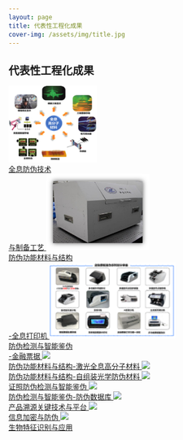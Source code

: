 ```yaml
---
layout: page
title: 代表性工程化成果
cover-img: /assets/img/title.jpg
---
```

<!--
 * @Author: Conghao Wong
 * @Date: 2023-03-14 11:04:08
 * @LastEditors: shuoye
 * @LastEditTime: 2023-03-14 17:52:46
 * @Description: file contentage
 * @Github: https://cocoon2wong.github.io
 * Copyright 2023 Conghao Wong, All Rights Reserved.
-->

<link rel="stylesheet" type="text/css" href="/assets/css/user.css">

## 代表性工程化成果

<p></p>

<div class="t_grid_industry">
    <a class="btn btn-info btn-lg get-started-btn btn_dark" href="/industry/index">
        <img style="height: 150px;" src="/assets/img/team/l1.png">
        <br>全息防伪技术<br>与制备工艺
    </a>
    <a class="btn btn-info btn-lg get-started-btn btn_dark" href="/industry/3-2">
        <img style="height: 150px;" src="/assets/img/industry/3/2-4.jpg">
        <br>防伪功能材料与结构<br>-全息打印机
    </a>
    <a class="btn btn-info btn-lg get-started-btn btn_dark" href="/industry/2-1">
        <img style="height: 150px;" src="/assets/img/team/l6.png">
        <br>防伪检测与智能鉴伪<br>-金融票据
    </a>
    <a class="btn btn-info btn-lg get-started-btn btn_dark" href="/industry/3-1">
        <img style="height: 150px;" src="/assets/img/logo.png">
        <br>防伪功能材料与结构-激光全息高分子材料
    </a>
    <a class="btn btn-info btn-lg get-started-btn btn_dark" href="/industry/3-3">
        <img style="height: 150px;" src="/assets/img/logo.png">
        <br>防伪功能材料与结构-自组装光学防伪材料
    </a>
    <a class="btn btn-info btn-lg get-started-btn btn_dark" href="/industry/1">
        <img style="height: 150px;" src="/assets/img/logo.png">
        <br>证照防伪检测与智能鉴伪
    </a>
    <a class="btn btn-info btn-lg get-started-btn btn_dark" href="/industry/2-2">
        <img style="height: 150px;" src="/assets/img/logo.png">
        <br>防伪检测与智能鉴伪-防伪数据库
    </a>
    <a class="btn btn-info btn-lg get-started-btn btn_dark" href="/industry/6">
        <img style="height: 150px;" src="/assets/img/logo.png">
        <br>产品溯源关键技术与平台
    </a>
    <a class="btn btn-info btn-lg get-started-btn btn_dark" href="/industry/5">
        <img style="height: 150px;" src="/assets/img/logo.png">
        <br>信息加密与防伪
    </a>
    <a class="btn btn-info btn-lg get-started-btn btn_dark" href="/industry/4">
        <img style="height: 150px;" src="/assets/img/logo.png">
        <br>生物特征识别与应用
    </a>
</div>
